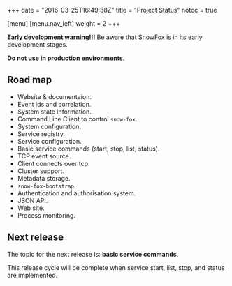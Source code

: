 +++
date = "2016-03-25T16:49:38Z"
title = "Project Status"
notoc = true

[menu]
  [menu.nav_left]
    weight = 2
+++

<div class="alert alert-warning" role="alert">
  <p>
    <b>Early development warning!!!</b>
    Be aware that SnowFox is in its early development stages.
  </p>
  <p>
    <b>Do not use in production environments</b>.
  </p>
</div>


Road map
--------

  * Website & documentaion.
  * Event ids and correlation.
  * System state information.
  * Command Line Client to control `snow-fox`.
  * System configuration.
  * Service registry.
  * Service configuration.
  * Basic service commands (start, stop, list, status).
  * TCP event source.
  * Client connects over tcp.
  * Cluster support.
  * Metadata storage.
  * `snow-fox-bootstrap`.
  * Authentication and authorisation system.
  * JSON API.
  * Web site.
  * Process monitoring.

Next release
------------
The topic for the next release is: <b>basic service commands</b>.

This release cycle will be complete when service start, list,
stop, and status are implemented.
